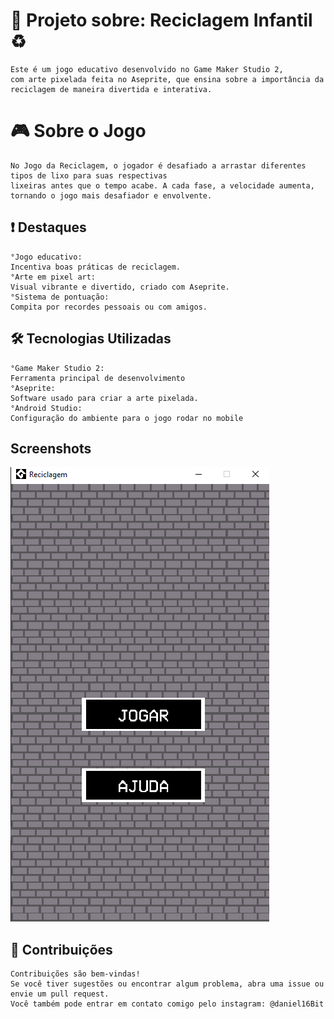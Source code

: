 
# 🌱 Projeto sobre: Reciclagem Infantil ♻️

    Este é um jogo educativo desenvolvido no Game Maker Studio 2, 
    com arte pixelada feita no Aseprite, que ensina sobre a importância da 
    reciclagem de maneira divertida e interativa.


# 🎮 Sobre o Jogo
    No Jogo da Reciclagem, o jogador é desafiado a arrastar diferentes tipos de lixo para suas respectivas 
    lixeiras antes que o tempo acabe. A cada fase, a velocidade aumenta, tornando o jogo mais desafiador e envolvente.
 ## ❗ Destaques 
    °Jogo educativo: 
    Incentiva boas práticas de reciclagem.
    °Arte em pixel art: 
    Visual vibrante e divertido, criado com Aseprite.
    °Sistema de pontuação: 
    Compita por recordes pessoais ou com amigos.

## 🛠️ Tecnologias Utilizadas
    °Game Maker Studio 2: 
    Ferramenta principal de desenvolvimento
    °Aseprite: 
    Software usado para criar a arte pixelada.
    °Android Studio: 
    Configuração do ambiente para o jogo rodar no mobile
    



## Screenshots

![MENU DO JOGO](Screenshot_5.png)

## 🌟 Contribuições

    Contribuições são bem-vindas!
    Se você tiver sugestões ou encontrar algum problema, abra uma issue ou envie um pull request.
    Você também pode entrar em contato comigo pelo instagram: @daniel16Bit

